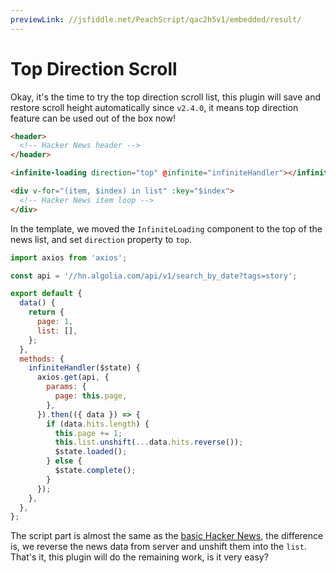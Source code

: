 ```yaml
---
previewLink: //jsfiddle.net/PeachScript/qac2h5v1/embedded/result/
---
```


# Top Direction Scroll

Okay, it's the time to try the top direction scroll list, this plugin will save and restore scroll height automatically since `v2.4.0`, it means top direction feature can be used out of the box now!

``` html {5}
<header>
  <!-- Hacker News header -->
</header>

<infinite-loading direction="top" @infinite="infiniteHandler"></infinite-loading>

<div v-for="(item, $index) in list" :key="$index">
  <!-- Hacker News item loop -->
</div>
```

In the template, we moved the `InfiniteLoading` component to the top of the news list, and set `direction` property to `top`.

``` js {21}
import axios from 'axios';

const api = '//hn.algolia.com/api/v1/search_by_date?tags=story';

export default {
  data() {
    return {
      page: 1,
      list: [],
    };
  },
  methods: {
    infiniteHandler($state) {
      axios.get(api, {
        params: {
          page: this.page,
        },
      }).then(({ data }) => {
        if (data.hits.length) {
          this.page += 1;
          this.list.unshift(...data.hits.reverse());
          $state.loaded();
        } else {
          $state.complete();
        }
      });
    },
  },
};
```

The script part is almost the same as the [basic Hacker News](./start-with-hn.md), the difference is, we reverse the news data from server and unshift them into the `list`. That's it, this plugin will do the remaining work, is it very easy?

